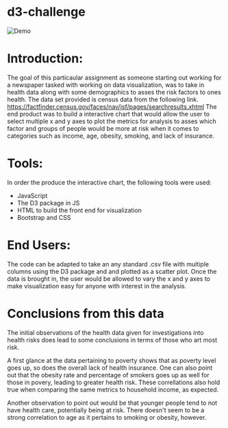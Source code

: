 # d3-challenge

![Demo](https://github.com/dborowski16/d3-challenge/blob/main/d3_data_journalism/assets/demo.gif)

# Introduction:
The goal of this particaular assignment as someone starting out working for a newspaper tasked with working on data visualization, was to take in health data along with some demographics to asses the risk factors to ones health.  The data set provided is census data from the following link.  https://factfinder.census.gov/faces/nav/jsf/pages/searchresults.xhtml
The end product was to build a interactive chart that would allow the user to select multiple x and y axes to plot the metrics for analysis to asses which factor and groups of people would be more at risk when it comes to categories such as income, age, obesity, smoking, and lack of insurance.

# Tools:
In order the produce the interactive chart, the following tools were used:
- JavaScript
- The D3 package in JS
- HTML to build the front end for visualization
- Bootstrap and CSS

# End Users:
The code can be adapted to take an any standard .csv file with multiple columns using the D3 package and and plotted as a scatter plot.  Once the data is brought in, the user would be allowed to vary the x and y axes to make visualization easy for anyone with interest in the analysis.

# Conclusions from this data
The initial observations of the health data given for investigations into health risks does lead to some conclusions in terms of those who art most risk.

A first glance at the data pertaining to poverty shows that as poverty level goes up, so does the overall lack of health insurance. One can also point out that the obesity rate and percentage of smokers goes up as well for those in povery, leading to greater health risk.  These correllations also hold true when comparing the same metrics to household income, as expected.

Another observation to point out would be that younger people tend to not have health care, potentially being at risk. There doesn't seem to be a strong correlation to age as it pertains to smoking or obesity, however.
